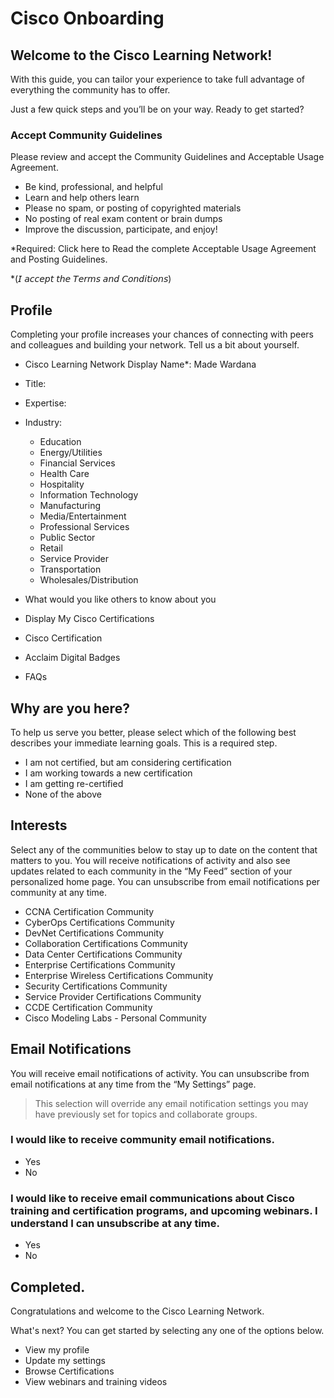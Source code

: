 # Cisco Onboarding

## Welcome to the Cisco Learning Network!

With this guide, you can tailor your experience to take full advantage of everything the community has to offer.

Just a few quick steps and you’ll be on your way. Ready to get started?

### Accept Community Guidelines

Please review and accept the Community Guidelines and Acceptable Usage Agreement.

- Be kind, professional, and helpful
- Learn and help others learn
- Please no spam, or posting of copyrighted materials
- No posting of real exam content or brain dumps
- Improve the discussion, participate, and enjoy! 

*Required: Click here to Read the complete Acceptable Usage Agreement and Posting Guidelines.

*(𝘐 𝘢𝘤𝘤𝘦𝘱𝘵 𝘵𝘩𝘦 𝘛𝘦𝘳𝘮𝘴 𝘢𝘯𝘥 𝘊𝘰𝘯𝘥𝘪𝘵𝘪𝘰𝘯𝘴)

## Profile

Completing your profile increases your chances of connecting with peers and colleagues and building your network. Tell us a bit about yourself.

- Cisco Learning Network Display Name*: Made Wardana
- Title:
- Expertise:
- Industry:
  - Education
  - Energy/Utilities
  - Financial Services
  - Health Care
  - Hospitality
  - Information Technology
  - Manufacturing
  - Media/Entertainment
  - Professional Services
  - Public Sector
  - Retail
  - Service Provider
  - Transportation
  - Wholesales/Distribution
- What would you like others to know about you
- Display My Cisco Certifications

- Cisco Certification
- Acclaim Digital Badges
- FAQs

## Why are you here?

To help us serve you better, please select which of the following best describes your immediate learning goals. This is a required step.

- I am not certified, but am considering certification
- I am working towards a new certification
- I am getting re-certified
- None of the above

## Interests

Select any of the communities below to stay up to date on the content that matters to you. You will receive notifications of activity and also see updates related to each community in the “My Feed” section of your personalized home page. You can unsubscribe from email notifications per community at any time.

- CCNA Certification Community
- CyberOps Certifications Community
- DevNet Certifications Community
- Collaboration Certifications Community
- Data Center Certifications Community
- Enterprise Certifications Community
- Enterprise Wireless Certifications Community
- Security Certifications Community
- Service Provider Certifications Community
- CCDE Certification Community
- Cisco Modeling Labs - Personal Community

## Email Notifications

You will receive email notifications of activity. You can unsubscribe from email notifications at any time from the “My Settings” page.

> This selection will override any email notification settings you may have previously set for topics and collaborate groups.

### I would like to receive community email notifications.

- Yes
- No

### I would like to receive email communications about Cisco training and certification programs, and upcoming webinars. I understand I can unsubscribe at any time.

- Yes
- No

## Completed.

Congratulations and welcome to the Cisco Learning Network.

What's next? You can get started by selecting any one of the options below.

- View my profile
- Update my settings
- Browse Certifications
- View webinars and training videos

